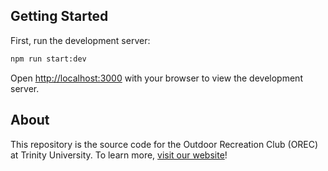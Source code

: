## Getting Started

First, run the development server:

```bash
npm run start:dev
```

Open [http://localhost:3000](http://localhost:3000) with your browser to view the development server.

## About

This repository is the source code for the Outdoor Recreation Club (OREC) at Trinity University. To learn more, [visit our website](https://orec.trinity.edu)!

